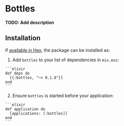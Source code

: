 # Bottles

**TODO: Add description**

## Installation

If [available in Hex](https://hex.pm/docs/publish), the package can be installed as:

  1. Add `bottles` to your list of dependencies in `mix.exs`:

    ```elixir
    def deps do
      [{:bottles, "~> 0.1.0"}]
    end
    ```

  2. Ensure `bottles` is started before your application:

    ```elixir
    def application do
      [applications: [:bottles]]
    end
    ```

